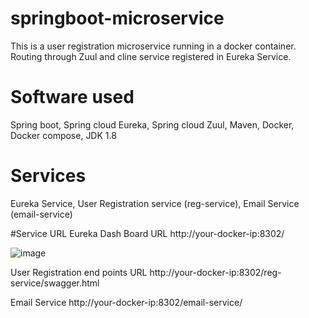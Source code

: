# springboot-microservice

This is a user registration microservice running in a docker container. Routing through Zuul and cline  service registered in Eureka Service.

# Software used

Spring boot,
Spring cloud Eureka,
Spring cloud Zuul,
Maven,
Docker,
Docker compose,
JDK 1.8

# Services

Eureka Service,
User Registration service (reg-service),
Email Service (email-service)

#Service URL
Eureka Dash Board URL
http://your-docker-ip:8302/

![image](https://user-images.githubusercontent.com/42631714/60096346-079a0880-9794-11e9-8fea-50d01645d587.png)

User Registration end points URL
http://your-docker-ip:8302/reg-service/swagger.html




Email Service
http://your-docker-ip:8302/email-service/









